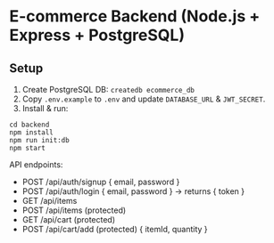 # E-commerce Backend (Node.js + Express + PostgreSQL)

## Setup
1. Create PostgreSQL DB: `createdb ecommerce_db`
2. Copy `.env.example` to `.env` and update `DATABASE_URL` & `JWT_SECRET`.
3. Install & run:
```
cd backend
npm install
npm run init:db
npm start
```
API endpoints:
- POST /api/auth/signup { email, password }
- POST /api/auth/login { email, password } -> returns { token }
- GET /api/items
- POST /api/items (protected)
- GET /api/cart (protected)
- POST /api/cart/add (protected) { itemId, quantity }
